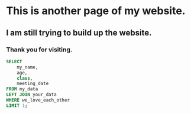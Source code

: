 # This is another page of my website.

## I am still trying to build up the website.

### Thank you for visiting.

```sql
SELECT
    my_name,
    age,
    class,
    meeting_date
FROM my_data
LEFT JOIN your_data
WHERE we_love_each_other
LIMIT 1;
```